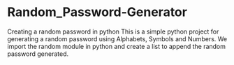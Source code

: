 # Random_Password-Generator
Creating a random password in python
This is a simple python project for generating a random password using Alphabets, Symbols and Numbers.
We import the random module in python and create a list to append the random password generated.
